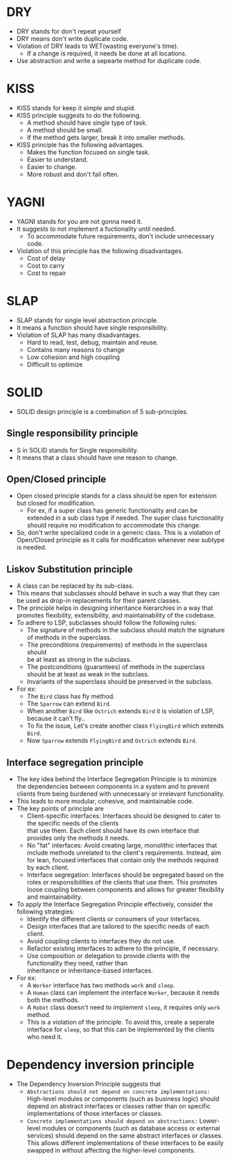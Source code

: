# DRY
- DRY stands for don't repeat yourself
- DRY means don't write duplicate code.
- Violation of DRY leads to WET(wasting everyone's time).
  - If a change is required, it needs be done at all locations.
- Use abstraction and write a sepearte method for duplicate code.

# KISS
- KISS stands for keep it simple and stupid.
- KISS principle suggests to do the following.
  - A method should have single type of task.
  - A method should be small.
  - If the method gets larger, break it into smaller methods.
- KISS principle has the following advantages.
  - Makes the function focused on single task.
  - Easier to understand.
  - Easier to change.
  - More robust and don't fail often.

# YAGNI
- YAGNI stands for you are not gonna need it.
- It suggests to not implement a fuctionality until needed.
  - To accommodate future requirements, don't include unnecessary code.
- Violation of this principle has the following disadvantages.
  - Cost of delay
  - Cost to carry
  - Cost to repair

# SLAP
- SLAP stands for single level abstraction principle.
- It means a function should have single responsibility.
- Violation of SLAP has many disadvantages.
  - Hard to read, test, debug, maintain and reuse.
  - Contains many reasons to change
  - Low cohesion and high coupling
  - Difficult to optimize

# SOLID
- SOLID design principle is a combination of 5 sub-principles.

## Single responsibility principle
- S in SOLID stands for Single responsibility.
- It means that a class should have one reason to change.

## Open/Closed principle
- Open closed principle stands for a class should be open for extension 
  but closed for modification.
  - For ex, if a super class has generic functionality and can be 
    extended in a sub class type if needed. The super class functionality should require no modification to accommodate this change.
- So, don't write specialized code in a generic class. This is a violation 
  of Open/Closed principle as it calls for modification whenever new subtype is needed.

## Liskov Substitution principle
- A class can be replaced by its sub-class.
- This means that subclasses should behave in such a way that they can be 
  used as drop-in replacements for their parent classes.
- The principle helps in designing inheritance hierarchies in a way that 
  promotes flexibility, extensibility, and maintainability of the codebase.
- To adhere to LSP, subclasses should follow the following rules:
  - The signature of methods in the subclass should match the signature of 
    methods in the superclass.
  - The preconditions (requirements) of methods in the superclass should  
    be at least as strong in the subclass.
  - The postconditions (guarantees) of methods in the superclass should be 
    at least as weak in the subclass.
  - Invariants of the superclass should be preserved in the subclass.
- For ex:
  - The `Bird` class has fly method.
  - The `Sparrow` can extend `Bird`.
  - When another `Bird` like `Ostrich` extends `Bird` it is violation of LSP, because it can't fly..
  - To fix the issue, Let's create another class `FlyingBird` which extends `Bird`.
  - Now `Sparrow` extends `FlyingBird` and `Ostrich` extends `Bird`.

## Interface segregation principle

- The key idea behind the Interface Segregation Principle is to minimize the dependencies between components 
  in a system and to prevent clients from being burdened with unnecessary or irrelevant functionality. 
- This leads to more modular, cohesive, and maintainable code.
- The key points of principle are
  - Client-specific interfaces: Interfaces should be designed to cater to the specific needs of the clients  
    that use them. Each client should have its own interface that provides only the methods it needs.
  - No "fat" interfaces: Avoid creating large, monolithic interfaces that include methods unrelated to the 
    client's requirements. Instead, aim for lean, focused interfaces that contain only the methods required by each client.
  - Interface segregation: Interfaces should be segregated based on the roles or responsibilities of the 
    clients that use them. This promotes loose coupling between components and allows for greater flexibility and maintainability. 
- To apply the Interface Segregation Principle effectively, consider the following strategies:
  - Identify the different clients or consumers of your interfaces.
  - Design interfaces that are tailored to the specific needs of each client.
  - Avoid coupling clients to interfaces they do not use.
  - Refactor existing interfaces to adhere to the principle, if necessary.
  - Use composition or delegation to provide clients with the functionality they need, rather than   
    inheritance or inheritance-based interfaces.
- For ex:
  - A `Worker` interface has two methods `work` and `sleep`.
  - A `Human` class can implement the interface `Worker`, because it needs both the methods.
  - A `Robot` class doesn't need to implement `sleep`, it requires only `work` method.
  - This is a violation of the principle. To avoid this, create a seperate interface for `sleep`, so that 
    this can be implemented by the clients who need it.

# Dependency inversion principle
- The Dependency Inversion Principle suggests that
  - `Abstractions should not depend on concrete implementations:` High-level modules or components (such as 
    business logic) should depend on abstract interfaces or classes rather than on specific implementations of those interfaces or classes.
  - `Concrete implementations should depend on abstractions:` Lower-level modules or components (such as 
    database access or external services) should depend on the same abstract interfaces or classes. This allows different implementations of these interfaces to be easily swapped in without affecting the higher-level components.
    
